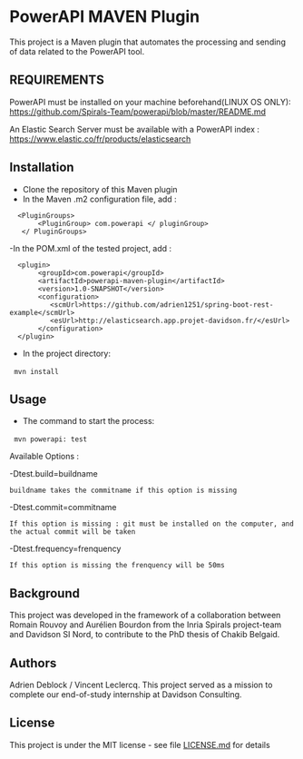
# PowerAPI MAVEN Plugin


This project is a Maven plugin that automates the processing and sending of data related to the PowerAPI tool.

## REQUIREMENTS


PowerAPI must be installed on your machine beforehand(LINUX OS ONLY):
https://github.com/Spirals-Team/powerapi/blob/master/README.md

An Elastic Search Server must be available with a PowerAPI index :
https://www.elastic.co/fr/products/elasticsearch


## Installation

- Clone the repository of this Maven plugin
  
- In the Maven .m2 configuration file, add :
```
  <PluginGroups>
       <PluginGroup> com.powerapi </ pluginGroup>
   </ PluginGroups>
```

-In the POM.xml of the tested project, add :
```
  <plugin>
       <groupId>com.powerapi</groupId>
       <artifactId>powerapi-maven-plugin</artifactId>
       <version>1.0-SNAPSHOT</version>
       <configuration>
          <scmUrl>https://github.com/adrien1251/spring-boot-rest-example</scmUrl>
          <esUrl>http://elasticsearch.app.projet-davidson.fr/</esUrl>
       </configuration>
  </plugin>
```

- In the project directory:

  `mvn install`

## Usage

- The command to start the process:

  `mvn powerapi: test`
  

Available Options : 

  -Dtest.build=buildname

    buildname takes the commitname if this option is missing

  -Dtest.commit=commitname

    If this option is missing : git must be installed on the computer, and the actual commit will be taken

  -Dtest.frequency=frenquency

    If this option is missing the frenquency will be 50ms


## Background

This project was developed in the framework of a collaboration between Romain Rouvoy and Aurélien Bourdon from the Inria Spirals project-team and Davidson SI Nord, to contribute to the PhD thesis of Chakib Belgaid.

## Authors

Adrien Deblock / Vincent Leclercq.
This project served as a mission to complete our end-of-study internship at Davidson Consulting.

## License

This project is under the MIT license - see file [LICENSE.md](LICENSE.md) for details
